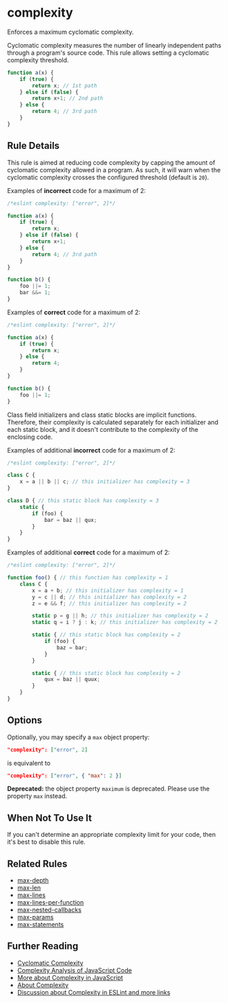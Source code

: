 # complexity

Enforces a maximum cyclomatic complexity.

Cyclomatic complexity measures the number of linearly independent paths through a program's source code. This rule allows setting a cyclomatic complexity threshold.

```js
function a(x) {
    if (true) {
        return x; // 1st path
    } else if (false) {
        return x+1; // 2nd path
    } else {
        return 4; // 3rd path
    }
}
```

## Rule Details

This rule is aimed at reducing code complexity by capping the amount of cyclomatic complexity allowed in a program. As such, it will warn when the cyclomatic complexity crosses the configured threshold (default is `20`).

Examples of **incorrect** code for a maximum of 2:

```js
/*eslint complexity: ["error", 2]*/

function a(x) {
    if (true) {
        return x;
    } else if (false) {
        return x+1;
    } else {
        return 4; // 3rd path
    }
}

function b() {
    foo ||= 1;
    bar &&= 1;
}
```

Examples of **correct** code for a maximum of 2:

```js
/*eslint complexity: ["error", 2]*/

function a(x) {
    if (true) {
        return x;
    } else {
        return 4;
    }
}

function b() {
    foo ||= 1;
}
```

Class field initializers and class static blocks are implicit functions. Therefore, their complexity is calculated separately for each initializer and each static block, and it doesn't contribute to the complexity of the enclosing code.

Examples of additional **incorrect** code for a maximum of 2:

```js
/*eslint complexity: ["error", 2]*/

class C {
    x = a || b || c; // this initializer has complexity = 3
}

class D { // this static block has complexity = 3
    static {
        if (foo) {
            bar = baz || qux;
        }
    }
}
```

Examples of additional **correct** code for a maximum of 2:

```js
/*eslint complexity: ["error", 2]*/

function foo() { // this function has complexity = 1
    class C {
        x = a + b; // this initializer has complexity = 1
        y = c || d; // this initializer has complexity = 2
        z = e && f; // this initializer has complexity = 2

        static p = g || h; // this initializer has complexity = 2
        static q = i ? j : k; // this initializer has complexity = 2

        static { // this static block has complexity = 2
            if (foo) {
                baz = bar;
            }
        }

        static { // this static block has complexity = 2
            qux = baz || quux;
        }
    }
}
```

## Options

Optionally, you may specify a `max` object property:

```json
"complexity": ["error", 2]
```

is equivalent to

```json
"complexity": ["error", { "max": 2 }]
```

**Deprecated:** the object property `maximum` is deprecated. Please use the property `max` instead.

## When Not To Use It

If you can't determine an appropriate complexity limit for your code, then it's best to disable this rule.

## Related Rules

* [max-depth](max-depth.md)
* [max-len](max-len.md)
* [max-lines](max-lines.md)
* [max-lines-per-function](max-lines-per-function.md)
* [max-nested-callbacks](max-nested-callbacks.md)
* [max-params](max-params.md)
* [max-statements](max-statements.md)

## Further Reading

* [Cyclomatic Complexity](https://en.wikipedia.org/wiki/Cyclomatic_complexity)
* [Complexity Analysis of JavaScript Code](https://ariya.io/2012/12/complexity-analysis-of-javascript-code)
* [More about Complexity in JavaScript](https://craftsmanshipforsoftware.com/2015/05/25/complexity-for-javascript/)
* [About Complexity](https://web.archive.org/web/20160808115119/http://jscomplexity.org/complexity)
* [Discussion about Complexity in ESLint and more links](https://github.com/eslint/eslint/issues/4808#issuecomment-167795140)
